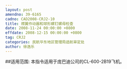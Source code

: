 ```yaml
---
layout: post
amendno: 39-6165
cadno: CAD2008-CRJ2-10
title: 襟翼作动器和球形螺钉螺母检查
date: 2008-11-24 00:00:00 +0800
effdate: 2008-12-15 00:00:00 +0800
tag: CRJ2
categories: 民航华东地区管理局适航审定处
author: 徐逸乐
---
```


##适用范围:
本指令适用于庞巴迪公司的CL-600-2B19飞机。

